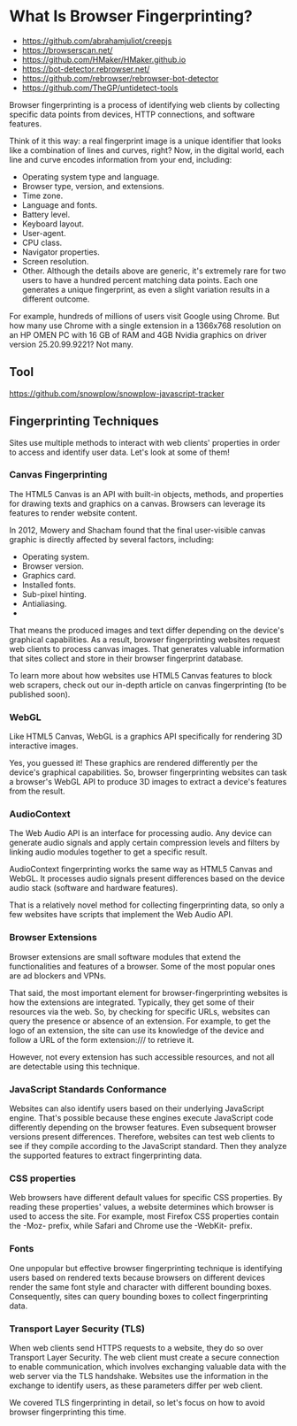 # What Is Browser Fingerprinting?

- https://github.com/abrahamjuliot/creepjs
- https://browserscan.net/
- https://github.com/HMaker/HMaker.github.io
- https://bot-detector.rebrowser.net/
- https://github.com/rebrowser/rebrowser-bot-detector
- https://github.com/TheGP/untidetect-tools

Browser fingerprinting is a process of identifying web clients by collecting specific data points from devices, HTTP connections, and software features.

Think of it this way: a real fingerprint image is a unique identifier that looks like a combination of lines and curves, right? Now, in the digital world, each line and curve encodes information from your end, including:

- Operating system type and language.
- Browser type, version, and extensions.
- Time zone.
- Language and fonts.
- Battery level.
- Keyboard layout.
- User-agent.
- CPU class.
- Navigator properties.
- Screen resolution.
- Other.
Although the details above are generic, it's extremely rare for two users to have a hundred percent matching data points. Each one generates a unique fingerprint, as even a slight variation results in a different outcome.

For example, hundreds of millions of users visit Google using Chrome. But how many use Chrome with a single extension in a 1366x768 resolution on an HP OMEN PC with 16 GB of RAM and 4GB Nvidia graphics on driver version 25.20.99.9221? Not many.

## Tool

https://github.com/snowplow/snowplow-javascript-tracker

## Fingerprinting Techniques
Sites use multiple methods to interact with web clients' properties in order to access and identify user data. Let's look at some of them!

### Canvas Fingerprinting
The HTML5 Canvas is an API with built-in objects, methods, and properties for drawing texts and graphics on a canvas. Browsers can leverage its features to render website content.

In 2012, Mowery and Shacham found that the final user-visible canvas graphic is directly affected by several factors, including:

- Operating system.
- Browser version.
- Graphics card.
- Installed fonts.
- Sub-pixel hinting.
- Antialiasing.
- 
That means the produced images and text differ depending on the device's graphical capabilities. As a result, browser fingerprinting websites request web clients to process canvas images. That generates valuable information that sites collect and store in their browser fingerprint database.

To learn more about how websites use HTML5 Canvas features to block web scrapers, check out our in-depth article on canvas fingerprinting (to be published soon).

### WebGL
Like HTML5 Canvas, WebGL is a graphics API specifically for rendering 3D interactive images.

Yes, you guessed it! These graphics are rendered differently per the device's graphical capabilities. So, browser fingerprinting websites can task a browser's WebGL API to produce 3D images to extract a device's features from the result.

### AudioContext
The Web Audio API is an interface for processing audio. Any device can generate audio signals and apply certain compression levels and filters by linking audio modules together to get a specific result.

AudioContext fingerprinting works the same way as HTML5 Canvas and WebGL. It processes audio signals present differences based on the device audio stack (software and hardware features).

That is a relatively novel method for collecting fingerprinting data, so only a few websites have scripts that implement the Web Audio API.

### Browser Extensions
Browser extensions are small software modules that extend the functionalities and features of a browser. Some of the most popular ones are ad blockers and VPNs.

That said, the most important element for browser-fingerprinting websites is how the extensions are integrated. Typically, they get some of their resources via the web. So, by checking for specific URLs, websites can query the presence or absence of an extension. For example, to get the logo of an extension, the site can use its knowledge of the device and follow a URL of the form extension://<extensionID>/<pathToFile> to retrieve it.

However, not every extension has such accessible resources, and not all are detectable using this technique.

### JavaScript Standards Conformance
Websites can also identify users based on their underlying JavaScript engine. That's possible because these engines execute JavaScript code differently depending on the browser features. Even subsequent browser versions present differences. Therefore, websites can test web clients to see if they compile according to the JavaScript standard. Then they analyze the supported features to extract fingerprinting data.

### CSS properties
Web browsers have different default values for specific CSS properties. By reading these properties' values, a website determines which browser is used to access the site. For example, most Firefox CSS properties contain the -Moz- prefix, while Safari and Chrome use the -WebKit- prefix.

### Fonts
One unpopular but effective browser fingerprinting technique is identifying users based on rendered texts because browsers on different devices render the same font style and character with different bounding boxes. Consequently, sites can query bounding boxes to collect fingerprinting data.

### Transport Layer Security (TLS)
When web clients send HTTPS requests to a website, they do so over Transport Layer Security. The web client must create a secure connection to enable communication, which involves exchanging valuable data with the web server via the TLS handshake. Websites use the information in the exchange to identify users, as these parameters differ per web client.

We covered TLS fingerprinting in detail, so let's focus on how to avoid browser fingerprinting this time.
